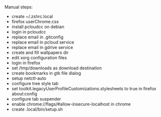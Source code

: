 Manual steps:

- create ~/.zshrc.local
- firefox userChrome.css
- install pcloudcc on debian
- login in pcloudcc
- replace email in .gitconfig
- replace email in pcloud service
- replace email in gdrive service
- create and fill wallpapers dir
- edit xorg configuration files
- login in firefox
- set /tmp/downloads as download destination
- create bookmarks in gtk file dialog
- setup netctl-auto
- configure tree style tab
- set toolkit.legacyUserProfileCustomizations.stylesheets to true in firefox about:config
- configure tab suspender
- enable chrome://flags/#allow-insecure-localhost in chrome
- create .local/bin/setup.sh
